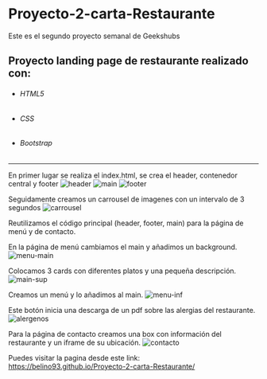 # Proyecto-2-carta-Restaurante

Este es el segundo proyecto semanal de Geekshubs

## Proyecto landing page de restaurante realizado con:

- ###### HTML5
- ###### CSS
- ###### Bootstrap
<hr>

En primer lugar se realiza el index.html, se crea el header, contenedor central y footer
![header](https://user-images.githubusercontent.com/90568424/193449305-e4245b00-6511-4b44-97fe-8743ed7f8735.PNG)
![main](https://user-images.githubusercontent.com/90568424/193449355-90324df1-fbdb-4a8b-8e60-2a02061667ec.PNG)
![footer](https://user-images.githubusercontent.com/90568424/193449318-c55918c5-7e2d-4678-abd7-e2fb325dd6e2.PNG)

Seguidamente creamos un carrousel de imagenes con un intervalo de 3 segundos
![carrousel](https://user-images.githubusercontent.com/90568424/193449447-c5373b84-37cc-4cf4-b051-166c247093dc.PNG)

Reutilizamos el código principal (header, footer, main) para la página de menú y de contacto.

En la página de menú cambiamos el main y añadimos un background.
![menu-main](https://user-images.githubusercontent.com/90568424/193449533-698b1022-14f9-400b-9d08-1a848c226bb4.PNG)

Colocamos 3 cards con diferentes platos y una pequeña descripción.
![main-sup](https://user-images.githubusercontent.com/90568424/193449713-e578465e-780f-47e6-a1d1-c651c5402475.PNG)

Creamos un menú y lo añadimos al main.
![menu-inf](https://user-images.githubusercontent.com/90568424/193449735-27757571-fb0e-4ac5-8d81-965a736e1585.PNG)

Este botón inicia una descarga de un pdf sobre las alergias del restaurante.
![alergenos](https://user-images.githubusercontent.com/90568424/193449824-9ce971c8-e8d1-4ebf-b1fd-8937287854c8.PNG)

Para la página de contacto creamos una box con información del restaurante y un iframe de su ubicación.
![contacto](https://user-images.githubusercontent.com/90568424/193449904-7ad368fe-ef3d-4e2e-99da-40ed35aa6f0d.PNG)

Puedes visitar la pagina desde este link:
https://belino93.github.io/Proyecto-2-carta-Restaurante/




